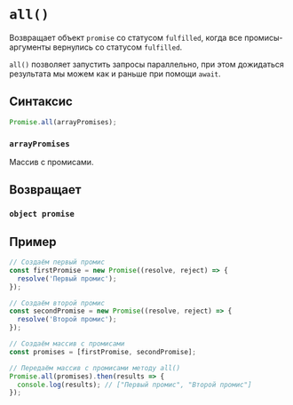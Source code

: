 # `all()`

Возвращает объект `promise` со статусом `fulfilled`, когда все промисы-аргументы вернулись со статусом `fulfilled`.

`all()` позволяет запустить запросы параллельно, при этом дожидаться результата мы можем как и раньше при помощи `await`.

## Синтаксис

```js
Promise.all(arrayPromises);
```

### `arrayPromises`

Массив с промисами.

## Возвращает

### `object promise`

## Пример

```js
// Создаём первый промис
const firstPromise = new Promise((resolve, reject) => {
  resolve('Первый промис');
});

// Создаём второй промис
const secondPromise = new Promise((resolve, reject) => {
  resolve('Второй промис');
});

// Создаём массив с промисами
const promises = [firstPromise, secondPromise];

// Передаём массив с промисами методу all()
Promise.all(promises).then(results => {
  console.log(results); // ["Первый промис", "Второй промис"]
});
```
